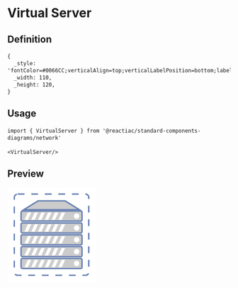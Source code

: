 # Virtual Server

## Definition

```
{
  _style: 'fontColor=#0066CC;verticalAlign=top;verticalLabelPosition=bottom;labelPosition=center;align=center;html=1;outlineConnect=0;fillColor=#CCCCCC;strokeColor=#6881B3;gradientColor=none;gradientDirection=north;strokeWidth=2;shape=mxgraph.networks.virtual_server;',
  _width: 110,
  _height: 120,
}
```

## Usage

```
import { VirtualServer } from '@reactiac/standard-components-diagrams/network'

<VirtualServer/>
```

## Preview

<img src="./virtual-server.png" width="200"/>
